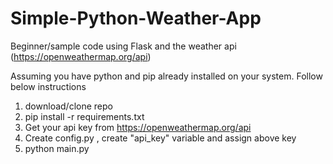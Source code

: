 # Simple-Python-Weather-App

Beginner/sample code using Flask and the weather api (https://openweathermap.org/api)



Assuming you have python and pip already installed on your system. Follow below instructions

1. download/clone repo
2. pip install -r requirements.txt
3. Get your api key from https://openweathermap.org/api 
4. Create config.py , create "api_key" variable and assign above key 
3. python main.py
